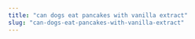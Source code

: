 ```yaml
---
title: "can dogs eat pancakes with vanilla extract"
slug: "can-dogs-eat-pancakes-with-vanilla-extract"
---
```


